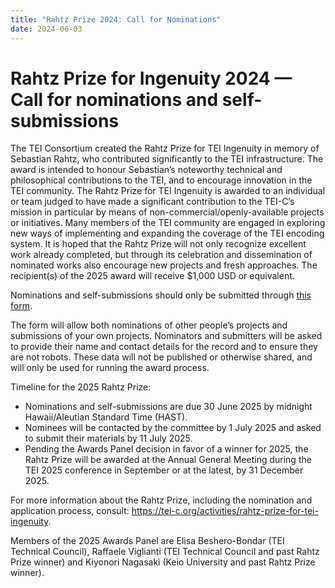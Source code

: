 ```yaml
---
title: "Rahtz Prize 2024: Call for Nominations"
date: 2024-06-03
---
```

# Rahtz Prize for Ingenuity 2024 — Call for nominations and self\-submissions


The TEI Consortium created the Rahtz Prize for TEI Ingenuity in memory of Sebastian Rahtz, who contributed significantly to the TEI infrastructure. The award is intended to honour Sebastian’s noteworthy technical and philosophical contributions to the TEI, and to encourage innovation in the TEI community. The Rahtz Prize for TEI Ingenuity is awarded to an individual or team judged to have made a significant contribution to the TEI-C’s mission in particular by means of non-commercial/openly-available projects or initiatives. Many members of the TEI community are engaged in exploring new ways of implementing and expanding the coverage of the TEI encoding system. It is hoped that the Rahtz Prize will not only recognize excellent work already completed, but through its celebration and dissemination of nominated works also encourage new projects and fresh approaches. The recipient(s) of the 2025 award will receive $1,000 USD or equivalent.


Nominations and self\-submissions should only be submitted through [this form](https://docs.google.com/forms/d/e/1FAIpQLSerbrDP3Gs9BGBwLjRN32hT5aSHcpVhdKDyCO6CqMAPI1ZCZA/viewform).


The form will allow both nominations of other people’s projects and submissions of your own projects. Nominators and submitters will be asked to provide their name and contact details for the record and to ensure they are not robots. These data will not be published or otherwise shared, and will only be used for running the award process.


Timeline for the 2025 Rahtz Prize:

* Nominations and self-submissions are due 30 June 2025 by midnight Hawaii/Aleutian Standard Time (HAST).
* Nominees will be contacted by the committee by 1 July 2025 and asked to submit their materials by 11 July 2025. 
* Pending the Awards Panel decision in favor of a winner for 2025, the Rahtz Prize will be awarded at the Annual General Meeting during the TEI 2025 conference in September or at the latest, by 31 December 2025.


For more information about the Rahtz Prize, including the nomination and application process, consult: [https://tei\-c.org/activities/rahtz\-prize\-for\-tei\-ingenuity](https://tei-c.org/activities/rahtz-prize-for-tei-ingenuity).


Members of the 2025 Awards Panel are Elisa Beshero-Bondar (TEI Technical Council), Raffaele Viglianti (TEI Technical Council and past Rahtz Prize winner) and Kiyonori Nagasaki (Keio University and past Rahtz Prize winner).


